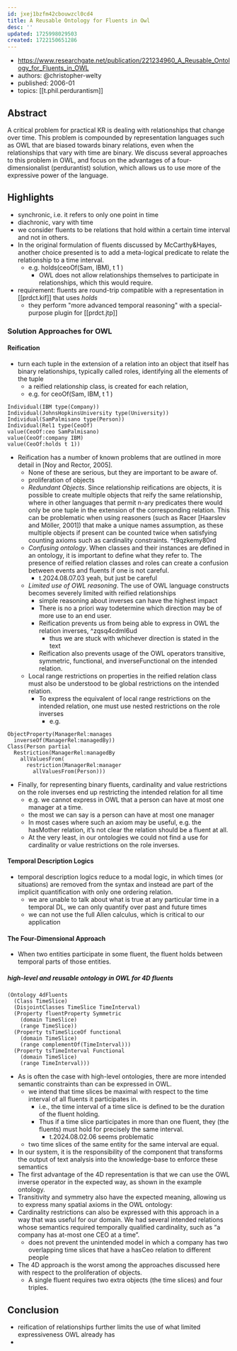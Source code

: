 ```yaml
---
id: jxej1bzfm42cbouwzcl0cd4
title: A Reusable Ontology for Fluents in Owl
desc: ''
updated: 1725998029503
created: 1722150651286
---
```


- https://www.researchgate.net/publication/221234960_A_Reusable_Ontology_for_Fluents_in_OWL
- authors: @christopher-welty
- published: 2006-01
- topics: [[t.phil.perdurantism]]


## Abstract

A critical problem for practical KR is dealing with relationships that change over time. This problem is compounded by representation languages such as OWL that are biased towards binary relations, even when the relationships that vary with time are binary. We discuss several approaches to this problem in OWL, and focus on the advantages of a four-dimensionalist (perdurantist) solution, which allows us to use more of the expressive power of the language.

## Highlights

- synchronic, i.e. it refers to only one point in time
- diachronic, vary with time
- we consider fluents to be relations that hold within a certain time interval and not in others.
- In the original formulation of fluents discussed by McCarthy&Hayes, another choice presented is to add a meta-logical predicate to relate the relationship to a time interval. 
  - e.g. holds(ceoOf(Sam, IBM), t 1 )
    - OWL does not allow relationships themselves to participate in relationships, which this would require.
- requirement: fluents are round-trip compatible with a representation in [[prdct.kif]] that uses *holds*
  - they perform "more advanced temporal reasoning" with a special-purpose plugin for [[prdct.jtp]]

### Solution Approaches for OWL

#### Reification

- turn each tuple in the extension of a relation into an object that itself has binary relationships, typically called
roles, identifying all the elements of the tuple
  - a reified relationship class, is created for each relation,
  - e.g. for ceoOf(Sam, IBM, t 1 )

```
Individual(IBM type(Company))
Individual(JohnsHopkinsUniversity type(University))
Individual(SamPalmisano type(Person))
Individual(Rel1 type(CeoOf)
value(CeoOf:ceo SamPalmisano)
value(CeoOf:company IBM)
value(CeoOf:holds t 1))
```

- Reification has a number of known problems that are outlined in more detail in [Noy and Rector, 2005]. 
  - None of these are serious, but they are important to be aware of.
  - proliferation of objects
  - *Redundant Objects*. Since relationship reifications are objects, it is possible to create multiple objects that reify the same relationship, where in other languages that permit n-ary predicates there would only be one tuple in the extension of the corresponding relation. This can be problematic when using reasoners (such as Racer [Haarslev and Möller, 2001]) that make a unique names assumption, as these multiple objects if present can be counted twice when satisfying counting axioms such as cardinality constraints.  ^t9qzkemy80rd
  - *Confusing ontology*. When classes and their instances are defined in an ontology, it is important to define what they refer to. The presence of reified relation classes and roles can create a confusion between events and fluents if one is not careful.
    - t.2024.08.07.03 yeah, but just be careful
  - *Limited use of OWL reasoning*. The use of OWL language constructs becomes severely limited with reified relationships
    - simple reasoning about inverses can have the highest impact
    - There is no a priori way todetermine which direction may be of more use to an end user.
    -  Reification prevents us from being able to express in OWL the relation inverses, ^zqsq4cdml6ud
       -  thus we are stuck with whichever direction is stated in the text
    -  Reification also prevents usage of the OWL operators transitive, symmetric, functional, and inverseFunctional on the intended relation.
   -  Local range restrictions on properties in the reified relation class must also be understood to be global restrictions on the intended relation. 
      -  To express the equivalent of local range restrictions on the intended relation, one must use nested restrictions on the role inverses
         - e.g. 
```
ObjectProperty(ManagerRel:manages
  inverseOf(ManagerRel:managedBy))
Class(Person partial
  Restriction(ManagerRel:managedBy
    allValuesFrom(
      restriction(ManagerRel:manager
        allValuesFrom(Person)))
```

  - Finally, for representing binary fluents, cardinality and value restrictions on the role inverses end up restricting the intended relation for all time
    - e.g. we cannot express in OWL that a person can have at most one manager at a time.
    - the most we can say is a person can have at most one manager
    - In most cases where such an axiom may be useful, e.g. the hasMother relation, it’s not clear the relation should be a fluent at all. 
    - At the very least, in our ontologies we could not find a use for cardinality or value restrictions on the role inverses.

#### Temporal Description Logics

-  temporal description logics reduce to a modal logic, in which times (or situations) are removed from the syntax and instead are part of the implicit quantification with only one ordering relation.
   -  we are unable to talk about what is true at any particular time in a temporal DL, we can only quantify over past and future times
   - we can not use the full Allen calculus, which is critical to our application

#### The Four-Dimensional Approach

- When two entities participate in some fluent, the fluent holds between temporal parts of those entities.

##### high-level and reusable ontology in OWL for 4D fluents

```
(Ontology 4dFluents
  (Class TimeSlice)
  (DisjointClasses TimeSlice TimeInterval)
  (Property fluentProperty Symmetric
    (domain TimeSlice)
    (range TimeSlice))
  (Property tsTimeSliceOf functional
    (domain TimeSlice)
    (range complementOf(TimeInterval)))
  (Property tsTimeInterval Functional
    (domain TimeSlice)
    (range TimeInterval)))
```

- As is often the case with high-level ontologies, there are more intended semantic constraints than can be expressed in OWL. 
  - we intend that time slices be maximal with respect to the time interval of all fluents it participates in.
    - i.e., the time interval of a time slice is defined to be the duration of the fluent holding.
    - Thus if a time slice participates in more than one fluent, they (the fluents) must hold for precisely the same interval.
      - t.2024.08.02.06 seems problematic
  - two time slices of the same entity for the same interval are equal.
- In our system, it is the responsibility of the component that transforms the output of text analysis into the knowledge-base to enforce these semantics
- The first advantage of the 4D representation is that we can use the OWL inverse operator in the expected way, as shown in the example ontology.
- Transitivity and symmetry also have the expected meaning, allowing us to express many spatial axioms in the OWL ontology:
- Cardinality restrictions can also be expressed with this approach in a way that was useful for our domain. We had several intended relations whose semantics required temporally qualified cardinality, such as “a company has at-most one CEO at a time”. 
  - does not prevent the unintended model in which a company has two overlapping time slices that have a hasCeo relation to different people
- The 4D approach is the worst among the approaches discussed here with respect to the proliferation of objects. 
  - A single fluent requires two extra objects (the time slices) and four triples.

## Conclusion

- reification of relationships further limits the use of what limited expressiveness OWL already has
- 